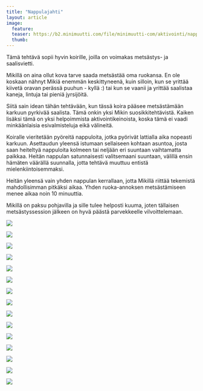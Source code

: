 ```yaml
---
title: "Nappulajahti"
layout: article
image:
  feature:
  teaser: https://b2.minimuutti.com/file/minimuutti-com/aktivointi/nappulajahti/DS38593-245px.jpg
  thumb:
---
```


Tämä tehtävä sopii hyvin koirille, joilla on voimakas metsästys- ja saalisvietti.

Mikillä on aina ollut kova tarve saada metsästää oma ruokansa. En ole koskaan nähnyt Mikiä enemmän keskittyneenä, kuin silloin, kun se yrittää kiivetä oravan perässä puuhun - kyllä :) tai kun se vaanii ja yrittää saalistaa kaneja, lintuja tai pieniä jyrsijöitä.

Siitä sain idean tähän tehtävään, kun tässä koira pääsee metsästämään karkuun pyrkivää saalista. Tämä onkin yksi Mikin suosikkitehtävistä. Kaiken lisäksi tämä on yksi helpoimmista aktivointikeinoista, koska tämä ei vaadi minkäänlaisia esivalmisteluja eikä välineitä.

Koiralle vieritetään pyöreitä nappuloita, jotka pyörivät lattialla aika nopeasti karkuun. Asettaudun yleensä istumaan sellaiseen kohtaan asuntoa, josta saan heiteltyä nappuloita kolmeen tai neljään eri suuntaan vaihtamatta paikkaa. Heitän nappulan satunnaisesti valitsemaani suuntaan, välillä ensin hämäten väärällä suunnalla, jotta tehtävä muuttuu entistä mielenkiintoisemmaksi.

Heitän yleensä vain yhden nappulan kerrallaan, jotta Mikillä riittää tekemistä mahdollisimman pitkäksi aikaa. Yhden ruoka-annoksen metsästämiseen menee aikaa noin 10 minuuttia.

Mikillä on paksu pohjavilla ja sille tulee helposti kuuma, joten tällaisen metsästyssession jälkeen on hyvä päästä parvekkeelle vilvoittelemaan.

[![](https://b2.minimuutti.com/file/minimuutti-com/aktivointi/nappulajahti/DS38471-800px.jpg)](https://dl.dropboxusercontent.com/sh/ea1wtnz7z734o12/AADAL9GhrjMfpNMyahybwsrla/aktivointi/nappulajahti/DS38471.jpg)

[![](https://b2.minimuutti.com/file/minimuutti-com/aktivointi/nappulajahti/DS38472-800px.jpg)](https://dl.dropboxusercontent.com/sh/ea1wtnz7z734o12/AAC-JMcp4rV6udbldfIbjf3ra/aktivointi/nappulajahti/DS38472.jpg)

[![](https://b2.minimuutti.com/file/minimuutti-com/aktivointi/nappulajahti/DS38473-800px.jpg)](https://dl.dropboxusercontent.com/sh/ea1wtnz7z734o12/AAA5FoG0gWFewhTBPs3sTGe8a/aktivointi/nappulajahti/DS38473.jpg)

[![](https://b2.minimuutti.com/file/minimuutti-com/aktivointi/nappulajahti/DS38474-800px.jpg)](https://dl.dropboxusercontent.com/sh/ea1wtnz7z734o12/AACfwTlPp8D5dsrWDx5SuNBSa/aktivointi/nappulajahti/DS38474.jpg)

[![](https://b2.minimuutti.com/file/minimuutti-com/aktivointi/nappulajahti/DS38475-800px.jpg)](https://dl.dropboxusercontent.com/sh/ea1wtnz7z734o12/AADoH-nTn1G-EORpgj0uQgeya/aktivointi/nappulajahti/DS38475.jpg)

[![](https://b2.minimuutti.com/file/minimuutti-com/aktivointi/nappulajahti/DS38568-800px.jpg)](https://dl.dropboxusercontent.com/sh/ea1wtnz7z734o12/AAAqlBMGXvG-rjc3dDaH50wEa/aktivointi/nappulajahti/DS38568.jpg)

[![](https://b2.minimuutti.com/file/minimuutti-com/aktivointi/nappulajahti/DS38569-800px.jpg)](https://dl.dropboxusercontent.com/sh/ea1wtnz7z734o12/AAC2Pr1aCxHiu6PKeMPW5t0Ea/aktivointi/nappulajahti/DS38569.jpg)

[![](https://b2.minimuutti.com/file/minimuutti-com/aktivointi/nappulajahti/DS38570-800px.jpg)](https://dl.dropboxusercontent.com/sh/ea1wtnz7z734o12/AAB9Iv-aMzNs-wPIKVX8MTNPa/aktivointi/nappulajahti/DS38570.jpg)

[![](https://b2.minimuutti.com/file/minimuutti-com/aktivointi/nappulajahti/DS38571-800px.jpg)](https://dl.dropboxusercontent.com/sh/ea1wtnz7z734o12/AACwQTws0CA5nHEHspZDOCAVa/aktivointi/nappulajahti/DS38571.jpg)

[![](https://b2.minimuutti.com/file/minimuutti-com/aktivointi/nappulajahti/DS38572-800px.jpg)](https://dl.dropboxusercontent.com/sh/ea1wtnz7z734o12/AADc0MBQhaibRaBz_l-pXCvta/aktivointi/nappulajahti/DS38572.jpg)

[![](https://b2.minimuutti.com/file/minimuutti-com/aktivointi/nappulajahti/DS38573-800px.jpg)](https://dl.dropboxusercontent.com/sh/ea1wtnz7z734o12/AAAiQnnFy6adhedsVPo-8ngEa/aktivointi/nappulajahti/DS38573.jpg)

[![](https://b2.minimuutti.com/file/minimuutti-com/aktivointi/nappulajahti/DS38593-800px.jpg)](https://dl.dropboxusercontent.com/sh/ea1wtnz7z734o12/AAB8iNfSiVJ1Z1toJzxtDtlxa/aktivointi/nappulajahti/DS38593.jpg)

[![](https://b2.minimuutti.com/file/minimuutti-com/aktivointi/nappulajahti/DS38594-800px.jpg)](https://dl.dropboxusercontent.com/sh/ea1wtnz7z734o12/AACkA4_ekH8wbQoUPUtGIVj9a/aktivointi/nappulajahti/DS38594.jpg)

[![](https://b2.minimuutti.com/file/minimuutti-com/aktivointi/nappulajahti/DS38595-800px.jpg)](https://dl.dropboxusercontent.com/sh/ea1wtnz7z734o12/AADyxWSJKuaAUTG04r34lgEta/aktivointi/nappulajahti/DS38595.jpg)

[![](https://b2.minimuutti.com/file/minimuutti-com/aktivointi/nappulajahti/DS38597-800px.jpg)](https://dl.dropboxusercontent.com/sh/ea1wtnz7z734o12/AABdal_c_baZ5z2v78BQDUZka/aktivointi/nappulajahti/DS38597.jpg)
